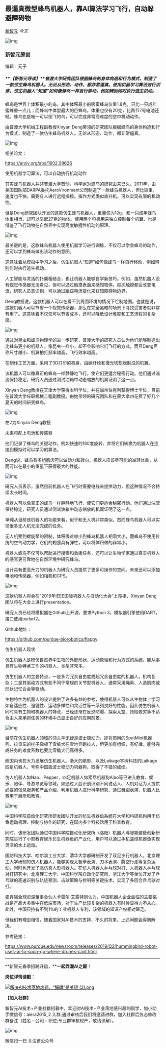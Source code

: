 ## 最逼真微型蜂鸟机器人，靠AI算法学习飞行，自动躲避障碍物

[新智元](javascript:void(0);) *今天*

![img](https://mmbiz.qpic.cn/mmbiz_jpg/UicQ7HgWiaUb3HLv4uY2qBMkooGrBmbsNzKEicSmRwjFd1icdqpic8a7k37Tgpic9JoMuDJyhfj9KZ1fWJyEpSgDLkKg/640?wx_fmt=jpeg&tp=webp&wxfrom=5&wx_lazy=1&wx_co=1)



###     **新智元原创**  

编辑：元子

##### **【新智元导读】**普渡大学研究团队根据蜂鸟的身体构造和行为模式，制造了一款仿生蜂鸟机器人。无论从形态、动作，都非常逼真。使用机器学习算法进行训练，仿生机器人“知道”如何像蜂鸟一样自行移动，例如辨别何时执行逃生机动。

 

蜂鸟是世界上体积最小的鸟。其中体积最小的吸蜜蜂鸟仅重1.8克，只比一只成年蜜蜂重一点儿；而蜂鸟中体型最大的巨蜂鸟，体重也仅有20克，比两节7号电池还轻。蜂鸟也是唯一可以倒飞的鸟，可以完成非常高难度的空中机动动作。



由普渡大学机械工程副教授Xinyan Deng带领的研究团队根据蜂鸟的身体构造和行为模式，制造了一款仿生蜂鸟机器人。无论从形态、动作，都非常逼真。





![img](https://mmbiz.qpic.cn/mmbiz_gif/UicQ7HgWiaUb3HLv4uY2qBMkooGrBmbsNzlc2z0qIhibWoZk5UHJlExLib7YJUicnB6xL16cZK7gjMX4aBwK93Zn8SA/640?wx_fmt=gif&tp=webp&wxfrom=5&wx_lazy=1)



相关论文：

https://arxiv.org/abs/1902.09626



使用机器学习算法，可以自动执行机动动作



其实蜂鸟机器人并非普渡大学首创，科学家对蜂鸟的研究由来已久。2011年，由美国国防部DARPA委托AeroVironment公司制造了一款蜂鸟机器人，但比较重，速度也不快，需要有人进行远程操控。操作方式类似直升机，可以实现有限的机动性。



但是Deng研究团队开发的这款仿生蜂鸟机器人，重量仅为12g，和一只成年蜂鸟体重相当，却可以举起27克的物体。使用两个电机用来独立控制每个机翼，也是借鉴了飞行动物在自然界中实现高度敏捷性机动的原理。



![img](https://mmbiz.qpic.cn/mmbiz_jpg/UicQ7HgWiaUb3HLv4uY2qBMkooGrBmbsNz1IRJh5oamYF9hSBalHzghm3bmpxiboFGd6WiafPSd4fpQt2EIkic1QhlQ/640?wx_fmt=jpeg&tp=webp&wxfrom=5&wx_lazy=1&wx_co=1)



最关键的是，这款蜂鸟机器人使用机器学习进行训练，不仅可以学会蜂鸟的动作，还可以学到蜂鸟做出该动作的意图。





这意味着从模拟中学习之后，仿生机器人“知道”如何像蜂鸟一样自行移动，例如辨别何时执行逃生机动。



人工智能与灵活的扑翼相结合，也让机器人能够自学新技巧。例如，虽然机器人没有视觉传感器无法看见，但可以通过触摸表面来感知物体。每次触摸都会改变电流，研究人员意识到，可以通过跟踪电流变化来获知障碍物边界。



Deng教授说，这款机器人可以在看不到周围环境的情况下绘制地图。也就是说，这款机器人可以节省一个视觉传感器，那么在完全黑暗的场景下寻找受害者就非常有用了。这意味着不仅仅可以节省成本，还可以降低设计难度和工艺流程的复杂度。



![img](https://mmbiz.qpic.cn/mmbiz_gif/UicQ7HgWiaUb3HLv4uY2qBMkooGrBmbsNzEIryWUQibsJhn9r72UL3ibuv8Hgt1d0UNNJpdz0Il37e05ugfEYia4tCw/640?wx_fmt=gif&tp=webp&wxfrom=5&wx_lazy=1)



通过对昆虫和蜂鸟物理学的进一步研究，普渡大学的研究人员认为他们能够制造出比蜂鸟更小的机器人，像昆虫一样小，却不会影响它们飞行的方式。而且Deng声称尺寸越小、机翼拍打频率越高，飞行效率越高。



在制作工艺方面，采用了3D打印的机身，由碳纤维和激光切割膜制成的机翼。



该机器人可以像真正的蜂鸟一样静静地飞行，使它们更适合秘密行动。他们通过湍流保持稳定，研究人员通过测试油箱中动态缩放的机翼证明了这一点。



Xinyan Deng教授在天津大学获得本科学位，并在加州伯克利获得博士学位，目前在普渡大学任职机械工程副教授。由她带领的研究团队和在蒙大拿州花费了好几个夏天的时间研究蜂鸟。



![img](https://mmbiz.qpic.cn/mmbiz_jpg/UicQ7HgWiaUb3HLv4uY2qBMkooGrBmbsNzE5o257IoSW3ic1YP3iczNxQINS22Jp5LMqtanC0TFxQ8BsXRlnKdV5gA/640?wx_fmt=jpeg&tp=webp&wxfrom=5&wx_lazy=1&wx_co=1)

左2为Xinyan Deng教授



未来将配上电池和传感器



他们记录了蜂鸟的关键动作，例如快速的180度旋转、并将它们转换为机器人在连接到模拟时可以学习的算法。



Deng说，蜂鸟有多组肌肉可以做动力和转向。机器人应该尽可能的减轻体重，从而可以在最小的重量下获得最大的性能。



![img](https://mmbiz.qpic.cn/mmbiz_gif/UicQ7HgWiaUb3HLv4uY2qBMkooGrBmbsNzfgMCcKicMbYwMx6G5qibhw2wKpO5kLq5gkbQbzQNbgQ0wDunQzzAJrQw/640?wx_fmt=gif&tp=webp&wxfrom=5&wx_lazy=1)



研究人员表示，虽然目前机器人在飞行时需要电线来提供动力，但这种情况不会持续太长时间。



机器人可以像真正的蜂鸟一样静静地飞行，使它们更适合秘密行动。他们通过湍流保持稳定，研究人员通过测试油箱中动态缩放的机翼证明了这一点。



单纯从目前该机器人的功能来看，似乎和无人机非常类似。然而蜂鸟机器人可以实现很多无人机无法完成的任务。



无人机受到螺旋桨的限制，体积很难缩小到蜂鸟机器人相同大小，而蜂鸟不使用传统的空气动力学，它们的翅膀具有弹性，可以将体积做的非常小。



机器人蜂鸟不仅可以帮助进行搜索和救援任务，还可以让生物学家通过真实机器人的感官更可靠地在自然环境中研究蜂鸟。



设计具有更高升力的机器人为研究人员提供了更多可操作的空间。未来还可以添加电池和传感器，例如相机和GPS。



![img](https://mmbiz.qpic.cn/mmbiz_gif/UicQ7HgWiaUb3HLv4uY2qBMkooGrBmbsNzcGLxQBibYxJ4Dfov2prVSaSOK9GdBtoF07blSvbYAxFj26ibibKlw9yzg/640?wx_fmt=gif&tp=webp&wxfrom=5&wx_lazy=1)



这款机器人将会在“2019年IEEE国际机器人与自动化大会”上亮相，Xinyan Deng团队将在大会上进行presentation。



研究人员已经将模拟器在Github上开源，要求Python 3，模拟器引擎使用DART，接口使用pydart2。



Github地址：

https://github.com/purdue-biorobotics/flappy



仿生机器人现状



仿生机器人是模仿自然界中生物的外部形状、运动原理和行为方式的系统，能从事具有生物特点工作的机器人，类型非常多。



仿生机器人的主要特点，一是多为冗余自由度或超冗余自由度的机器人，机构复杂；二是其驱动方式有些不同于常规的关节型机器人，通常采用绳索、人造肌肉或形状记忆合金等驱动。



生物特性为机器人的设计提供了许多有益的参考，使得机器人可以从生物体上学习如自适应性、强健性、运动多样性和灵活性等一系列良好的性能。因此仿生机器人同时具有生物和机器人的特点，已经逐渐在反恐防爆、探索太空、抢险救灾等不适合由人来承担任务的环境中凸显出良好的应用前景。



![img](https://mmbiz.qpic.cn/mmbiz_jpg/UicQ7HgWiaUb2M4h9tkuarGklADG9cjGMspnf6xKVkEaCngKo70votia4I6R1TN5ONVpN6MLBoH3Oibm3MMo1771Xw/640?wx_fmt=jpeg&tp=webp&wxfrom=5&wx_lazy=1&wx_co=1)



目前在仿生机器人领域的领头羊无疑是波士顿动力。即将商用的SpotMini机器狗，拉货车的样子像极了雪橇犬在雪地奔跑拉人，但更加有组织、有纪律，能够完成任务的难度系数也要比雪橇犬们高得多。



而国内也在大力发展仿生机器人。浙大的绝影、以及Laikago宇树科技的Laikago四足机器人，号称中国版波士顿动力机器狗，取得了不错的成绩。



仿人机器人如Nao、Pepper，四足机器人如索尼机器狗Aibo等已进入教育、娱乐、陪伴、导游导览等领域，如通过人脸识别识别不同说话人、人机对话为人提供必要的信息服务和产品介绍、利用机器人进行科学研究、通过舞蹈表演、机器人比赛用于展示和教育。



![img](https://mmbiz.qpic.cn/mmbiz_gif/UicQ7HgWiaUb3HLv4uY2qBMkooGrBmbsNz9ic95ToOT0Qvv2pMrQzWNnicaoA72DU3UlyEBp6CKEMlnsV5gIqtA3DA/640?wx_fmt=gif&tp=webp&wxfrom=5&wx_lazy=1)



中国科学院自动化研究所研发团队开发的仿生机器鱼系统在大学和科研机构用于仿鱼运动机理、控制与协作的研究，在国内多个科技馆用于科普教育。



同时，该研发团队通过中国科学院自动化研究所（洛阳）机器人与智能装备创新研究院进行了小型教育娱乐仿生机器鱼的产业化，用户可以通过手机遥控机器鱼实现灵活的水上运动。



国防科技大学、哈尔滨工业大学、清华大学都研制开发了双足步行机器人。北京理工大学研制的仿人机器人，能够实现太极拳表演、刀术表演、腾空行走等复杂运动，同时也开发了高仿真人形机器人。在仿人机器人乒乓球对打、人机器人乒乓球对打研究中，北京理工大学、中国科学院自动化研究所、浙江大学等单位开发了乒乓球的高速识别与轨迹预测、击球策略与控制等关键技术，实现了多回合乒乓球对打。



麦肯锡全球资深董事合伙人卡雷尔·艾露特则认为，中国机器人企业面临的主要挑战是产品大多集中在低端市场，对于生产比较复杂的机器人有时候显得力不从心。此外，中国只持有不到1%的工业机器人专利，该领域的知识产权相对匮乏。



但我们有理由相信，随着国家对AI技术的支持，不久的将来，上述问题会得到解决。



参考链接：

https://www.purdue.edu/newsroom/releases/2019/Q2/hummingbird-robot-uses-ai-to-soon-go-where-drones-cant.html



------

**新智元春季招聘开启，****一起弄潮AI之巅！**

**岗位详情请戳：**

[![解决AI技术落地难题，“解耦”是关键 (3).png](https://mmbiz.qpic.cn/mmbiz_png/UicQ7HgWiaUb2M4h9tkuarGklADG9cjGMsf8bicLRzt5cibWevRjGhqg5Nr6MNwCbbSmV2WE1PdyLqytGrKJms8R0w/640?wx_fmt=png&tp=webp&wxfrom=5&wx_lazy=1&wx_co=1)](http://mp.weixin.qq.com/s?__biz=MzI3MTA0MTk1MA==&mid=2652040487&idx=5&sn=4d39d27bf481f4651c17aa58f8e08436&chksm=f12199d6c65610c006f6640fccf6c28ace29138a132b8f6b60daa53329894dd006aaa751ea15&scene=21#wechat_redirect)



**【加入社群】**



新智元AI技术+产业社群招募中，欢迎对AI技术+产业落地感兴趣的同学，加小助手微信号：aiera2015_2   入群;通过审核后我们将邀请进群，加入社群后务必修改群备注（姓名 - 公司 - 职位;专业群审核较严，敬请谅解）。

![img](https://mmbiz.qpic.cn/mmbiz_gif/UicQ7HgWiaUb1KTwONTiaO3FZYUSGxl8ibiaHPViaYfsE4hOOOHrmyQ7r5CwkByn6oHdGmwBA6Q1I6r4eCn9gVhJQ3nA/640?wx_fmt=gif&tp=webp&wxfrom=5&wx_lazy=1)









微信扫一扫
关注该公众号
